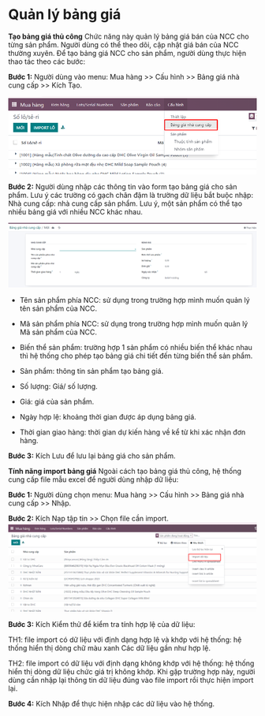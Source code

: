 # Quản lý bảng giá
**Tạo bảng giá thủ công**
Chức năng này quản lý bảng giá bán của NCC cho từng sản phẩm. Người dùng có thể theo dõi, cập nhật giá bán của NCC thường xuyên.
Để tạo bảng giá NCC cho sản phẩm, người dùng thực hiện thao tác theo các bước:

**Bước 1:** Người dùng vào menu: Mua hàng >> Cấu hình >> Bảng giá nhà cung cấp >> Kích Tạo.

![alt text](./ảnh/image-6.png)

**Bước 2:** Người dùng nhập các thông tin vào form tạo bảng giá cho sản phẩm. Lưu ý các trường có gạch chân đậm là trường dữ liệu bắt buộc nhập:
Nhà cung cấp: nhà cung cấp sản phẩm. Lưu ý, một sản phẩm có thể tạo nhiều bảng giá với nhiều NCC khác nhau.

![alt text](./ảnh/image-7.png)

+ Tên sản phẩm phía NCC: sử dụng trong trường hợp mình muốn quản lý tên sản phẩm của NCC.

+ Mã sản phẩm phía NCC: sử dụng trong trường hợp mình muốn quản lý Mã sản phẩm của NCC.

+ Biến thể sản phẩm: trường hợp 1 sản phẩm có nhiều biến thể khác nhau thì hệ thống cho phép tạo bảng giá chi tiết đến từng biến thể sản phẩm.

+ Sản phẩm: thông tin sản phẩm tạo bảng giá.

+ Số lượng: Giá/ số lượng.

+ Giá: giá của sản phẩm.

+ Ngày hợp lệ: khoảng thời gian được áp dụng bảng giá.

+ Thời gian giao hàng: thời gian dự kiến hàng về kể từ khi xác nhận đơn hàng.

**Bước 3:** Kích Lưu để lưu lại bảng giá cho sản phẩm.
 
**Tính năng import bảng giá**
Ngoài cách tạo bảng giá thủ công, hệ thống cung cấp file mẫu excel để người dùng nhập dữ liệu:

**Bước 1:** Người dùng chọn menu: Mua hàng >> Cấu hình >> Bảng giá nhà cung cấp >> Nhập.

**Bước 2:** Kích Nạp tập tin >> Chọn file cần import.
![alt text](./ảnh/image-8.png)

**Bước 3:** Kích Kiểm thử để kiểm tra tính hợp lệ của dữ liệu:

TH1: file import có dữ liệu với định dạng hợp lệ và khớp với hệ thống: hệ thống hiển thị dòng chữ màu xanh Các dữ liệu gần như hợp lệ.

TH2: file import có dữ liệu với định dạng không khớp với hệ thống: hệ thống hiển thị dòng dữ liệu chức giá trị không khớp. Khi gặp trường hợp này, người dùng cần nhập lại thông tin dữ liệu đúng vào file import rồi thực hiện import lại.


**Bước 4:** Kích Nhập để thực hiện nhập các dữ liệu vào hệ thống.

 
 
 